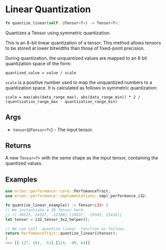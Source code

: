 # Linear Quantization

```rust
fn quantize_linear(self: @Tensor<T>) -> Tensor<T>;
```

Quantizes a Tensor using symmetric quantization.

This is an 8-bit linear quantization of a tensor. This method allows tensors to be stored at lower bitwidths than those of fixed-point precision.

During quantization, the unquantized values are mapped to an 8 bit quantization space of the form:

`quantized_value = value / scale`

`scale` is a positive number used to map the unquantized numbers to a quantization space. It is calculated as follows in symmetric quantization:

```
scale = max(abs(data_range_max), abs(data_range_min)) * 2 / (quantization_range_max - quantization_range_min)
```

## Args

- `tensor`(`@Tensor<T>`) - The input tensor.

## Returns

A new `Tensor<T>` with the same shape as the input tensor, containing the quantized values.

## Examples

```rust
use orion::performance::core::PerfomanceTrait;
use orion::performance::implementations::impl_performance_i32;

fn quantize_linear_example() -> Tensor<i32> {
// We instantiate a 2D Tensor here.
// [[-30523, 24327, -12288],[29837, -19345, 15416]]
let tensor = i32_tensor_3x2_helper();

// We can call `quantize_linear` function as follows.
return PerfomanceTrait::quantize_linear(@tensor);
}
>>> [[-127, 101, -51],[124, -80, 64]]
```
